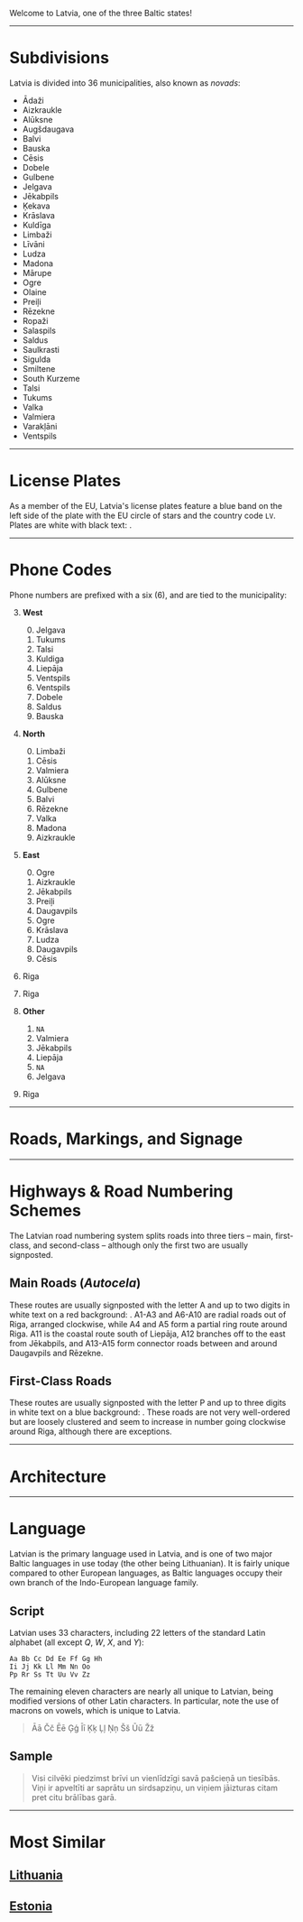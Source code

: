 Welcome to Latvia, one of the three Baltic states!

---

# Subdivisions

Latvia is divided into 36 municipalities, also known as _novads_:

- Ādaži
- Aizkraukle
- Alūksne
- Augšdaugava
- Balvi
- Bauska
- Cēsis
- Dobele
- Gulbene
- Jelgava
- Jēkabpils
- Ķekava
- Krāslava
- Kuldīga
- Limbaži
- Līvāni
- Ludza
- Madona
- Mārupe
- Ogre
- Olaine
- Preiļi
- Rēzekne
- Ropaži
- Salaspils
- Saldus
- Saulkrasti
- Sigulda
- Smiltene
- South Kurzeme
- Talsi
- Tukums
- Valka
- Valmiera
- Varakļāni
- Ventspils

<CountryMap code="LVA" scale="6400" level="2" />

---

# License Plates

As a member of the EU, Latvia's license plates feature a blue band on the left side of the plate with the EU circle of stars and the country code `LV`. Plates are white with black text: <LicensePlate style="eu" code="LV" format="AB-1234"/>.

---

# Phone Codes

Phone numbers are prefixed with a six (6), and are tied to the municipality:

3. **West**

   0. Jelgava
   1. Tukums
   2. Talsi
   3. Kuldiga
   4. Liepāja
   5. Ventspils
   6. Ventspils
   7. Dobele
   8. Saldus
   9. Bauska

4. **North**

   0. Limbaži
   1. Cēsis
   2. Valmiera
   3. Alūksne
   4. Gulbene
   5. Balvi
   6. Rēzekne
   7. Valka
   8. Madona
   9. Aizkraukle

5. **East**

   0. Ogre
   1. Aizkraukle
   2. Jēkabpils
   3. Preiļi
   4. Daugavpils
   5. Ogre
   6. Krāslava
   7. Ludza
   8. Daugavpils
   9. Cēsis

6. Riga
7. Riga

8. **Other**

   1. `NA`
   2. Valmiera
   3. Jēkabpils
   4. Liepāja
   5. `NA`
   6. Jelgava

9. Riga

---

# Roads, Markings, and Signage

---

# Highways & Road Numbering Schemes

The Latvian road numbering system splits roads into three tiers – main, first-class, and second-class – although only the first two are usually signposted.

## Main Roads (_Autocela_)

These routes are usually signposted with the letter A and up to two digits in white text on a red background: <RoadNumber num="A12" bg="red" />. A1-A3 and A6-A10 are radial roads out of Riga, arranged clockwise, while A4 and A5 form a partial ring route around Riga. A11 is the coastal route south of Liepāja, A12 branches off to the east from Jēkabpils, and A13-A15 form connector roads between and around Daugavpils and Rēzekne.

## First-Class Roads

These routes are usually signposted with the letter P and up to three digits in white text on a blue background: <RoadNumber num="P123" bg="dodgerblue" />. These roads are not very well-ordered but are loosely clustered and seem to increase in number going clockwise around Riga, although there are exceptions.

---

# Architecture

---

# Language

Latvian is the primary language used in Latvia, and is one of two major Baltic languages in use today (the other being Lithuanian). It is fairly unique compared to other European languages, as Baltic languages occupy their own branch of the Indo-European language family.

## Script

Latvian uses 33 characters, including 22 letters of the standard Latin alphabet (all except _Q_, _W_, _X_, and _Y_):

```
Aa Bb Cc Dd Ee Ff Gg Hh
Ii Jj Kk Ll Mm Nn Oo
Pp Rr Ss Tt Uu Vv Zz
```

The remaining eleven characters are nearly all unique to Latvian, being modified versions of other Latin characters. In particular, note the use of macrons on vowels, which is unique to Latvia.

> Āā Čč Ēē Ģģ Īī Ķķ Ļļ Ņņ Šš Ūū Žž

## Sample

> Visi cilvēki piedzimst brīvi un vienlīdzīgi savā pašcieņā un tiesībās. Viņi ir apveltīti ar saprātu un sirdsapziņu, un viņiem jāizturas citam pret citu brālības garā.

---

# Most Similar

## [Lithuania](/countries/LTU)

## [Estonia](/countries/EST)
